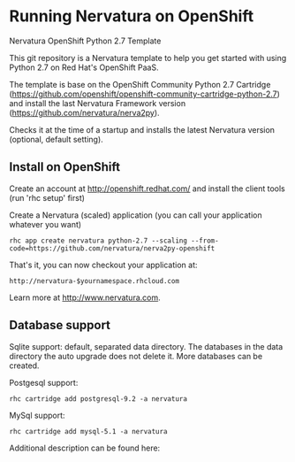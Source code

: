 Running Nervatura on OpenShift
==================

Nervatura OpenShift Python 2.7 Template

This git repository is a Nervatura template to help you get started with using Python 2.7 on Red Hat's OpenShift PaaS.

The template is base on the OpenShift Community Python 2.7 Cartridge (https://github.com/openshift/openshift-community-cartridge-python-2.7) and install the last Nervatura Framework version (https://github.com/nervatura/nerva2py).

Checks it at the time of a startup and installs the latest Nervatura version (optional, default setting).

Install on OpenShift
----------------------------

Create an account at http://openshift.redhat.com/ and install the client tools (run 'rhc setup' first)

Create a Nervatura (scaled) application (you can call your application whatever you want)

    rhc app create nervatura python-2.7 --scaling --from-code=https://github.com/nervatura/nerva2py-openshift

That's it, you can now checkout your application at:

    http://nervatura-$yournamespace.rhcloud.com

Learn more at http://www.nervatura.com.

Database support
----------------------------

Sqlite support: default, separated data directory. The databases in the data directory the auto upgrade does not delete it. More databases can be created.

Postgesql support:

    rhc cartridge add postgresql-9.2 -a nervatura

MySql support:

    rhc cartridge add mysql-5.1 -a nervatura

Additional description can be found here: 
